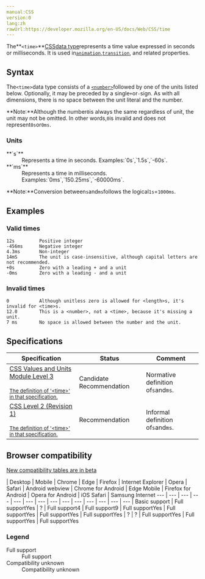 ```yaml
---
manual:CSS
version:0
lang:zh
rawUrl:https://developer.mozilla.org/en-US/docs/Web/CSS/time
---
```






The**`<time>`**[CSS](%427 "")[data type](%27786 "")represents a time value expressed in seconds or milliseconds. It is used in[`animation`](%22649 "The animation CSS property is a shorthand property for the various animation properties: animation-name, animation-duration, animation-timing-function, animation-delay, animation-iteration-count, animation-direction, animation-fill-mode, and animation-play-state."),[`transition`](%33014 "The transition CSS property is a shorthand property for transition-property, transition-duration, transition-timing-function, and transition-delay."), and related properties.


## Syntax<a name="Syntax"></a>


The`<time>`data type consists of a​ ​​​​​​[`<number>`](%4564 "The <number> CSS data type represents a number, being either an integer or a number with a fractional component.")followed by one of the units listed below. Optionally, it may be preceded by a single`+`or`-`sign. As with all dimensions, there is no space between the unit literal and the number.



**Note:**Although the number`0`is always the same regardless of unit, the unit may not be omitted. In other words,`0`is invalid and does not represent`0s`or`0ms`.



### Units<a name="Units"></a>
<dl><dt id=''>**`s`**</dt><dd>Represents a time in seconds. Examples:`0s`,`1.5s`,`-60s`.</dd><dt id=''>**`ms`**</dt><dd>Represents a time in milliseconds. Examples:`0ms`,`150.25ms`,`-60000ms`.</dd></dl>

**Note:**Conversion between`s`and`ms`follows the logical`1s`=`1000ms`.



## Examples<a name="Examples"></a>

### Valid times<a name="Valid_times"></a>

```
12s         Positive integer
-456ms      Negative integer
4.3ms       Non-integer
14mS        The unit is case-insensitive, although capital letters are not recommended.
+0s         Zero with a leading + and a unit
-0ms        Zero with a leading - and a unit
```

### Invalid times<a name="Invalid_times"></a>

```
0           Although unitless zero is allowed for <length>s, it's invalid for <time>s.
12.0        This is a <number>, not a <time>, because it's missing a unit.
7 ms        No space is allowed between the number and the unit.
```

## Specifications<a name="Specifications"></a>

Specification | Status | Comment 
 ---  |  ---  |  ---  | 
[CSS Values and Units Module Level 3<br></br><small>The definition of &#39;&lt;time&gt;&#39; in that specification.</small>](%31169 "") | Candidate Recommendation | Normative definition of`s`and`ms`. 
[CSS Level 2 (Revision 1)<br></br><small>The definition of &#39;&lt;time&gt;&#39; in that specification.</small>](%31170 "") | Recommendation | Informal definition of`s`and`ms`. 


## Browser compatibility<a name="Browser_compatibility"></a>
[New compatibility tables are in beta<i></i>](%3360 "")

 | <abbr>Desktop<i></i></abbr> | <abbr>Mobile<i></i></abbr> 
 | <abbr>Chrome<i></i></abbr> | <abbr>Edge<i></i></abbr> | <abbr>Firefox<i></i></abbr> | <abbr>Internet Explorer<i></i></abbr> | <abbr>Opera<i></i></abbr> | <abbr>Safari<i></i></abbr> | <abbr>Android webview<i></i></abbr> | <abbr>Chrome for Android<i></i></abbr> | <abbr>Edge Mobile<i></i></abbr> | <abbr>Firefox for Android<i></i></abbr> | <abbr>Opera for Android<i></i></abbr> | <abbr>iOS Safari<i></i></abbr> | <abbr>Samsung Internet<i></i></abbr> 
 ---  |  ---  |  ---  |  ---  |  ---  |  ---  |  ---  |  ---  |  ---  |  ---  |  ---  |  ---  |  ---  |  ---  | 
Basic support | <abbr>Full support</abbr>Yes | <abbr>?</abbr> | <abbr>Full support</abbr>4 | <abbr>Full support</abbr>9 | <abbr>Full support</abbr>Yes | <abbr>Full support</abbr>Yes | <abbr>Full support</abbr>Yes | <abbr>Full support</abbr>Yes | <abbr>?</abbr> | <abbr>?</abbr> | <abbr>Full support</abbr>Yes | <abbr>Full support</abbr>Yes | <abbr>Full support</abbr>Yes 


### Legend<a name="Legend"></a>
<dl><dt id=''><abbr>Full support</abbr></dt><dd>Full support</dd><dt id=''><abbr>Compatibility unknown</abbr></dt><dd>Compatibility unknown</dd></dl>



